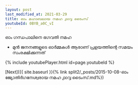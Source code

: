 ```yaml
---
layout: post
last_modified_at: 2021-03-29
title: ഓം മഹാബലായ നമഹ ൧൦൮ ടൈംസ്
youtubeId: 0BYB_a0C_vI
---
```

 
 
 ഓം ഗന്ധപാലിനെ ഭഗവതി നമഹ 
 
 -  മുൻ ജനനങ്ങളുടെ ഓർമ്മകൾ ആരാണ് പ്രളയത്തിന്റെ സമയം സംരക്ഷിക്കുന്നത് 
 
  
 
  
 
 
 
 
 
 


{% include youtubePlayer.html id=page.youtubeId %}
 
[Next]({{ site.baseurl }}{% link  split2/_posts/2015-10-08-ഓം ജ്യോതിർഗനേശ്വരായ നമഹ ൧൦൮ ടൈംസ്.md%})
 
